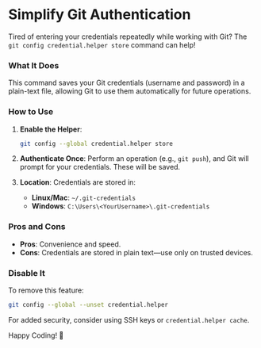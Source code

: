 # Simplify Git Authentication

Tired of entering your credentials repeatedly while working with Git? The `git config credential.helper store` command
can help!

### What It Does

This command saves your Git credentials (username and password) in a plain-text file, allowing Git to use them
automatically for future operations.

### How to Use

1. **Enable the Helper**:

   ```bash
   git config --global credential.helper store
   ```
2. **Authenticate Once**: Perform an operation (e.g., `git push`), and Git will prompt for your credentials. These will
   be saved.
3. **Location**: Credentials are stored in:
    - **Linux/Mac**: `~/.git-credentials`
    - **Windows**: `C:\Users\<YourUsername>\.git-credentials`

### Pros and Cons

- **Pros**: Convenience and speed.
- **Cons**: Credentials are stored in plain text—use only on trusted devices.

### Disable It

To remove this feature:

```bash
git config --global --unset credential.helper
```

For added security, consider using SSH keys or `credential.helper cache`.

Happy Coding! 🚀
